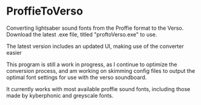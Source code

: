 # ProffieToVerso
Converting lightsaber sound fonts from the Proffie format to the Verso. Download the latest .exe file, titled "proftoVerso.exe" to use.

The latest version includes an updated UI, making use of the converter easier

This program is still a work in progress, as I continue to optimize the conversion process, and am working on skimming config files to output the optimal font settings for use with the verso soundboard. 

It currently works with most available proffie sound fonts, including those made by kyberphonic and greyscale fonts. 
